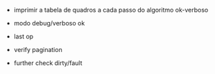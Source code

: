 - imprimir a tabela de quadros a cada passo do algoritmo ok-verboso
- modo debug/verboso ok

- last op
- verify pagination
- further check dirty/fault
